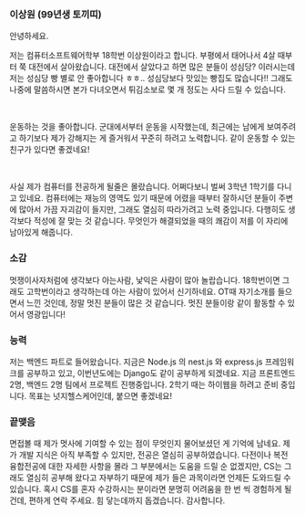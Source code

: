 ### 이상원 (99년생 토끼띠)

안녕하세요.

저는 컴퓨터소프트웨어학부 18학번 이상원이라고 합니다.
부평에서 태어나서 4살 때부터 쭉 대전에서 살아왔습니다.
대전에서 살았다고 하면 많은 분들이 성심당? 이러시는데 저는 성심당 빵 별로 안 좋아합니다 ㅎㅎ.. 성심당보다 맛있는 빵집도 많습니다!!
그래도 나중에 말씀하시면 본가 다녀오면서 튀김소보로 몇 개 정도는 사다 드릴 수 있습니다.

<br>

운동하는 것을 좋아합니다. 군대에서부터 운동을 시작했는데, 최근에는 남에게 보여주려고 하기보다 제가 강해지는 게 즐거워서 꾸준히 하려고 노력합니다.
같이 운동할 수 있는 친구가 있다면 좋겠네요!

<br>

사실 제가 컴퓨터를 전공하게 될줄은 몰랐습니다. 어쩌다보니 벌써 3학년 1학기를 다니고 있네요.
컴퓨터에는 재능의 영역도 있기 때문에 어렸을 때부터 잘하시던 분들이 주변에 많아서 가끔 자괴감이 들지만, 그래도 열심히 따라가려고 노력 중입니다.
다행히도 생각보다 적성에 잘 맞는 것 같습니다. 무엇인가 해결되었을 때의 쾌감이 저를 이 자리에 남아있게 해줍니다.


### 소감

멋쟁이사자처럼에 생각보다 아는사람, 낯익은 사람이 많아 놀랍습니다.
18학번이면 그래도 고학번이라고 생각하는데 아는 사람이 있어서 신기하네요.
OT때 자기소개를 들으면서 느낀 것인데, 정말 멋진 분들이 많은 것 같습니다.
멋진 분들이랑 같이 활동할 수 있어서 영광입니다!

### 능력

저는 백엔드 파트로 들어왔습니다. 지금은 Node.js 의 nest.js 와 express.js 프레임워크를 공부하고 있고, 이번년도에는 Django도 같이 공부하게 되겠네요.
지금 프론트엔드 2명, 백엔드 2명 팀에서 프로젝트 진행중입니다. 2학기 때는 하이웹을 하려고 준비 중입니다. 목표는 넛지헬스케어인데, 붙으면 좋겠네요!


### 끝맺음

면접볼 때 제가 멋사에 기여할 수 있는 점이 무엇인지 물어보셨던 게 기억에 남네요. 제가 개발 지식은 아직 부족할 수 있지만, 전공은 열심히 공부하였습니다.
다전이나 복전 융합전공에 대한 자세한 사항을 몰라 그 부분에서는 도움을 드릴 순 없겠지만, CS는 그래도 열심히 공부해 왔다고 자부하기 때문에 제가 들은 과목이라면 언제든 도와드릴 수 있습니다. 
혹시 CS를 혼자 수강하시는 분이라면 분명히 어려움을 한 번 씩 경험하게 될 건데, 편하게 연락 주세요. 힘 닿는데까지 돕겠습니다. 감사합니다.

